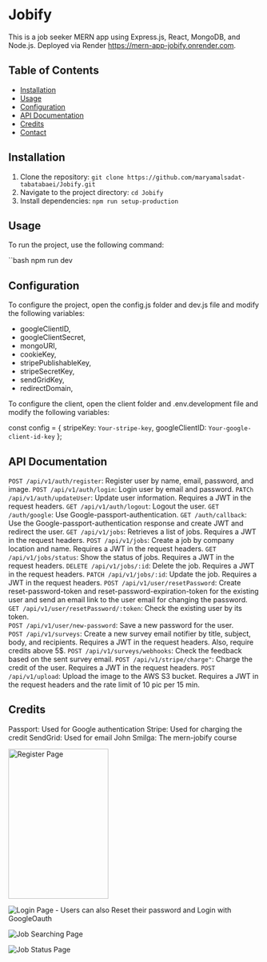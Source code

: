 
# Jobify
This is a job seeker MERN app using Express.js, React, MongoDB, and Node.js.
Deployed via Render https://mern-app-jobify.onrender.com.

## Table of Contents

- [Installation](#installation)
- [Usage](#usage)
- [Configuration](#configuration)
- [API Documentation](#api-documentation)
- [Credits](#credits)
- [Contact](#contact)

## Installation

1. Clone the repository: `git clone https://github.com/maryamalsadat-tabatabaei/Jobify.git`
2. Navigate to the project directory: `cd Jobify`
3. Install dependencies: `npm run setup-production`

## Usage

To run the project, use the following command:

``bash
npm run dev

## Configuration

To configure the project, open the config.js folder and dev.js file and modify the following variables:

  - googleClientID,
  - googleClientSecret,
  - mongoURI,
  - cookieKey,
  - stripePublishableKey,
  - stripeSecretKey,
  - sendGridKey,
  - redirectDomain,

To configure the client, open the client folder and .env.development file and modify the following variables:

const config = {
  stripeKey: `Your-stripe-key`,
  googleClientID: `Your-google-client-id-key`
};

## API Documentation

`POST /api/v1/auth/register`: Register user by name, email, password, and image.
`POST /api/v1/auth/login`: Login user by email and password.
`PATCh /api/v1/auth/updateUser`: Update user information. Requires a JWT in the request headers.
`GET /api/v1/auth/logout`: Logout the user.
`GET /auth/google`: Use Google-passport-authentication.
`GET /auth/callback`: Use the Google-passport-authentication response and create JWT and redirect the user.
`GET /api/v1/jobs`: Retrieves a list of jobs. Requires a JWT in the request headers.
`POST /api/v1/jobs`: Create a job by company location and name. Requires a JWT in the request headers.
`GET /api/v1/jobs/status`: Show the status of jobs. Requires a JWT in the request headers.
`DELETE /api/v1/jobs/:id`: Delete the job. Requires a JWT in the request headers.
`PATCH /api/v1/jobs/:id`: Update the job. Requires a JWT in the request headers.
`POST /api/v1/user/resetPassword`: Create reset-password-token and reset-password-expiration-token for the existing user and send an email link     to the user email for changing the password.
`GET /api/v1/user/resetPassword/:token`: Check the existing user by its token.  
`POST /api/v1/user/new-password`: Save a new password for the user.  
`POST /api/v1/surveys`: Create a new survey email notifier by title, subject, body, and recipients. Requires a JWT in the request headers. Also, require credits above 5$.
`POST /api/v1/surveys/webhooks`: Check the feedback based on the sent survey email.
`POST /api/v1/stripe/charge"`: Charge the credit of the user. Requires a JWT in the request headers.
`POST /api/v1/upload`: Upload the image to the AWS S3 bucket. Requires a JWT in the request headers and the rate limit of 10 pic per 15 min.

## Credits

 Passport: Used for Google authentication
 Stripe: Used for charging the credit 
 SendGrid: Used for email 
 John Smilga: The mern-jobify course

<img src="https://github.com/maryamalsadat-tabatabaei/Jobify/assets/87692864/48a8552f-fc68-4443-8019-bb41fe250055" alt="Register Page" width="200" height="300">


![Login Page - Users can also Reset their password and Login with GoogleOauth](https://github.com/maryamalsadat-tabatabaei/Jobify/assets/87692864/c3a7d1e2-970a-464a-bcd2-5e5da7acdcd9)

![Job Searching Page](https://github.com/maryamalsadat-tabatabaei/Jobify/assets/87692864/7a03a559-b5a1-4142-a623-979bf66e9851)

![Job Status Page](https://github.com/maryamalsadat-tabatabaei/Jobify/assets/87692864/02ed98ea-7639-4382-aaaa-98d22799f41c)



